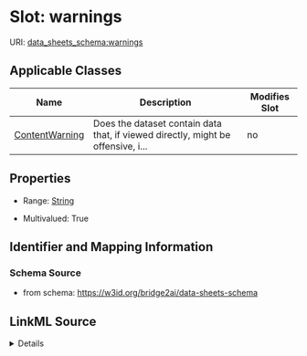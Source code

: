 

# Slot: warnings

URI: [data_sheets_schema:warnings](https://w3id.org/bridge2ai/data-sheets-schema/warnings)



<!-- no inheritance hierarchy -->





## Applicable Classes

| Name | Description | Modifies Slot |
| --- | --- | --- |
| [ContentWarning](ContentWarning.md) | Does the dataset contain data that, if viewed directly, might be offensive, i... |  no  |







## Properties

* Range: [String](String.md)

* Multivalued: True





## Identifier and Mapping Information







### Schema Source


* from schema: https://w3id.org/bridge2ai/data-sheets-schema




## LinkML Source

<details>
```yaml
name: warnings
from_schema: https://w3id.org/bridge2ai/data-sheets-schema
rank: 1000
multivalued: true
alias: warnings
owner: ContentWarning
domain_of:
- ContentWarning
range: string

```
</details>